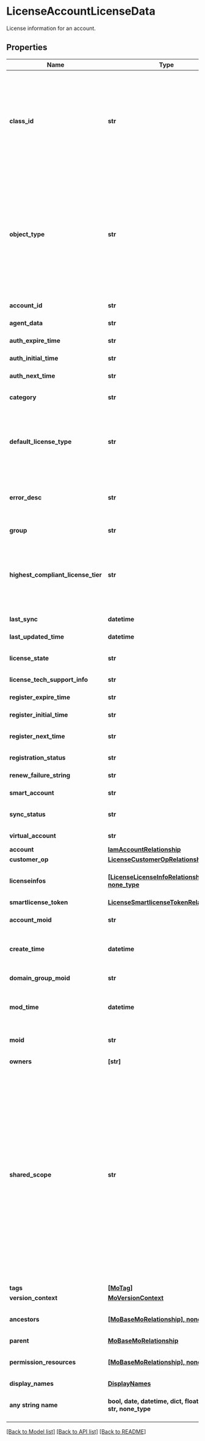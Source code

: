 # LicenseAccountLicenseData

License information for an account.
## Properties
Name | Type | Description | Notes
------------ | ------------- | ------------- | -------------
**class_id** | **str** | The concrete type of this complex type. Its value must be the same as the &#39;objectType&#39; property. The OpenAPI document references this property as a discriminator value. | [readonly] 
**object_type** | **str** | The fully-qualified type of this managed object, i.e. the class name. This property is optional. The ObjectType is implied from the URL path. If specified, the value of objectType must match the class name specified in the URL path. | [readonly] 
**account_id** | **str** | Root user&#39;s ID of the account. | [optional] [readonly] 
**agent_data** | **str** | Agent trusted store data. | [optional] [readonly] 
**auth_expire_time** | **str** | Authorization expiration time. | [optional] [readonly] 
**auth_initial_time** | **str** | Intial authorization time. | [optional] [readonly] 
**auth_next_time** | **str** | Next time for the authorization. | [optional] [readonly] 
**category** | **str** | Account license data category name. | [optional] [readonly] 
**default_license_type** | **str** | Default license tier set by user. | [optional]  if omitted the server will use the default value of "Base"
**error_desc** | **str** | The detailed error message when there is any error related to license sync of this account. | [optional] [readonly] 
**group** | **str** | Account license data group name. | [optional] [readonly] 
**highest_compliant_license_tier** | **str** | The highest license tier which is in compliant of this account. | [optional] [readonly]  if omitted the server will use the default value of "Base"
**last_sync** | **datetime** | Specifies last sync time with SA. | [optional] [readonly] 
**last_updated_time** | **datetime** | Record&#39;s last update datetime. | [optional] [readonly] 
**license_state** | **str** | Aggregrated mode for the agent. | [optional] [readonly] 
**license_tech_support_info** | **str** | Tech-support info of a smart-agent. | [optional] [readonly] 
**register_expire_time** | **str** | Registration exipiration time. | [optional] [readonly] 
**register_initial_time** | **str** | Initial time of registration. | [optional] [readonly] 
**register_next_time** | **str** | Next time for the license registration. | [optional] [readonly] 
**registration_status** | **str** | Registration status of a smart-agent. | [optional] [readonly] 
**renew_failure_string** | **str** | License renewal failure message. | [optional] [readonly] 
**smart_account** | **str** | Name of the smart account. | [optional] [readonly] 
**sync_status** | **str** | Current sync status for the account. | [optional] [readonly] 
**virtual_account** | **str** | Name of the virtual account. | [optional] [readonly] 
**account** | [**IamAccountRelationship**](IamAccountRelationship.md) |  | [optional] 
**customer_op** | [**LicenseCustomerOpRelationship**](LicenseCustomerOpRelationship.md) |  | [optional] 
**licenseinfos** | [**[LicenseLicenseInfoRelationship], none_type**](LicenseLicenseInfoRelationship.md) | An array of relationships to licenseLicenseInfo resources. | [optional] 
**smartlicense_token** | [**LicenseSmartlicenseTokenRelationship**](LicenseSmartlicenseTokenRelationship.md) |  | [optional] 
**account_moid** | **str** | The Account ID for this managed object. | [optional] [readonly] 
**create_time** | **datetime** | The time when this managed object was created. | [optional] [readonly] 
**domain_group_moid** | **str** | The DomainGroup ID for this managed object. | [optional] [readonly] 
**mod_time** | **datetime** | The time when this managed object was last modified. | [optional] [readonly] 
**moid** | **str** | The unique identifier of this Managed Object instance. | [optional] 
**owners** | **[str]** |  | [optional] 
**shared_scope** | **str** | Intersight provides pre-built workflows, tasks and policies to end users through global catalogs. Objects that are made available through global catalogs are said to have a &#39;shared&#39; ownership. Shared objects are either made globally available to all end users or restricted to end users based on their license entitlement. Users can use this property to differentiate the scope (global or a specific license tier) to which a shared MO belongs. | [optional] [readonly] 
**tags** | [**[MoTag]**](MoTag.md) |  | [optional] 
**version_context** | [**MoVersionContext**](MoVersionContext.md) |  | [optional] 
**ancestors** | [**[MoBaseMoRelationship], none_type**](MoBaseMoRelationship.md) | An array of relationships to moBaseMo resources. | [optional] [readonly] 
**parent** | [**MoBaseMoRelationship**](MoBaseMoRelationship.md) |  | [optional] 
**permission_resources** | [**[MoBaseMoRelationship], none_type**](MoBaseMoRelationship.md) | An array of relationships to moBaseMo resources. | [optional] [readonly] 
**display_names** | [**DisplayNames**](DisplayNames.md) |  | [optional] 
**any string name** | **bool, date, datetime, dict, float, int, list, str, none_type** | any string name can be used but the value must be the correct type | [optional]

[[Back to Model list]](../README.md#documentation-for-models) [[Back to API list]](../README.md#documentation-for-api-endpoints) [[Back to README]](../README.md)


